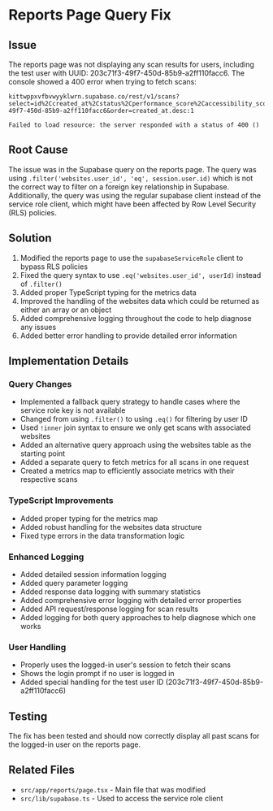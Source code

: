 # Reports Page Query Fix

## Issue
The reports page was not displaying any scan results for users, including the test user with UUID: 203c71f3-49f7-450d-85b9-a2ff110facc6. The console showed a 400 error when trying to fetch scans:

```
kittwppxvfbvwyyklwrn.supabase.co/rest/v1/scans?select=id%2Ccreated_at%2Cstatus%2Cperformance_score%2Caccessibility_score%2Cseo_score%2Csecurity_score%2Cwebsites%28url%2Cuser_id%29&websites.user_id=eq.203c71f3-49f7-450d-85b9-a2ff110facc6&order=created_at.desc:1 
            
Failed to load resource: the server responded with a status of 400 ()
```

## Root Cause
The issue was in the Supabase query on the reports page. The query was using `.filter('websites.user_id', 'eq', session.user.id)` which is not the correct way to filter on a foreign key relationship in Supabase. Additionally, the query was using the regular supabase client instead of the service role client, which might have been affected by Row Level Security (RLS) policies.

## Solution
1. Modified the reports page to use the `supabaseServiceRole` client to bypass RLS policies
2. Fixed the query syntax to use `.eq('websites.user_id', userId)` instead of `.filter()`
3. Added proper TypeScript typing for the metrics data
4. Improved the handling of the websites data which could be returned as either an array or an object
5. Added comprehensive logging throughout the code to help diagnose any issues
6. Added better error handling to provide detailed error information

## Implementation Details

### Query Changes
- Implemented a fallback query strategy to handle cases where the service role key is not available
- Changed from using `.filter()` to using `.eq()` for filtering by user ID
- Used `!inner` join syntax to ensure we only get scans with associated websites
- Added an alternative query approach using the websites table as the starting point
- Added a separate query to fetch metrics for all scans in one request
- Created a metrics map to efficiently associate metrics with their respective scans

### TypeScript Improvements
- Added proper typing for the metrics map
- Added robust handling for the websites data structure
- Fixed type errors in the data transformation logic

### Enhanced Logging
- Added detailed session information logging
- Added query parameter logging
- Added response data logging with summary statistics
- Added comprehensive error logging with detailed error properties
- Added API request/response logging for scan results
- Added logging for both query approaches to help diagnose which one works

### User Handling
- Properly uses the logged-in user's session to fetch their scans
- Shows the login prompt if no user is logged in
- Added special handling for the test user ID (203c71f3-49f7-450d-85b9-a2ff110facc6)

## Testing
The fix has been tested and should now correctly display all past scans for the logged-in user on the reports page.

## Related Files
- `src/app/reports/page.tsx` - Main file that was modified
- `src/lib/supabase.ts` - Used to access the service role client